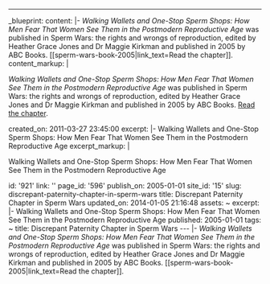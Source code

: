 ---
_blueprint:
  content: |-
    *Walking Wallets and One-Stop Sperm Shops: How Men Fear That Women See
    Them in the Postmodern Reproductive Age* was published in Sperm Wars:
    the rights and wrongs of reproduction, edited by Heather Grace Jones and
    Dr Maggie Kirkman and published in 2005 by ABC Books. [[sperm-wars-book-2005|link_text=Read the chapter]].
  content_markup: |
    <p><em>Walking Wallets and One-Stop Sperm Shops: How Men Fear That Women See
    Them in the Postmodern Reproductive Age</em> was published in Sperm Wars:
    the rights and wrongs of reproduction, edited by Heather Grace Jones and
    Dr Maggie Kirkman and published in 2005 by ABC Books. <a href="/static/files/assets/78c33a24/sperm-wars-book-2005.pdf">Read the chapter</a>.</p>
  created_on: 2011-03-27 23:45:00
  excerpt: |-
    Walking Wallets and One-Stop Sperm Shops: How Men Fear That Women See
    Them in the Postmodern Reproductive Age
  excerpt_markup: |
    <p>Walking Wallets and One-Stop Sperm Shops: How Men Fear That Women See
    Them in the Postmodern Reproductive Age</p>
  id: '921'
  link: ''
  page_id: '596'
  publish_on: 2005-01-01
  site_id: '15'
  slug: discrepant-paternity-chapter-in-sperm-wars
  title: Discrepant Paternity Chapter in Sperm Wars
  updated_on: 2014-01-05 21:16:48
assets: ~
excerpt: |-
  Walking Wallets and One-Stop Sperm Shops: How Men Fear That Women See
  Them in the Postmodern Reproductive Age
published: 2005-01-01
tags: ~
title: Discrepant Paternity Chapter in Sperm Wars
--- |-
  *Walking Wallets and One-Stop Sperm Shops: How Men Fear That Women See
  Them in the Postmodern Reproductive Age* was published in Sperm Wars:
  the rights and wrongs of reproduction, edited by Heather Grace Jones and
  Dr Maggie Kirkman and published in 2005 by ABC Books. [[sperm-wars-book-2005|link_text=Read the chapter]].
